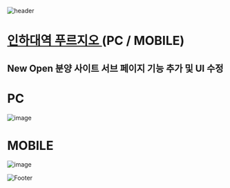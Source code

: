 ![header](https://capsule-render.vercel.app/api?type=wave&color=auto&height=150&section=header&text=2024.%2011.%2021%20-%202024.%2011.%2028&fontSize=60)

# <a href="https://xn--vk1bk6jxullgq4dhzf0xzetb.com/"> 인하대역 푸르지오 </a>(PC / MOBILE)
## New Open 분양 사이트 서브 페이지 기능 추가 및 UI 수정

# PC
![image](https://github.com/user-attachments/assets/f9be9904-49cf-466b-aa2d-326bf240997c)
 <br>

# MOBILE
![image](https://github.com/user-attachments/assets/11b41adf-1cc3-4bae-a802-9069172d3d92)



![Footer](https://capsule-render.vercel.app/api?type=waving&color=auto&height=200&section=footer)








